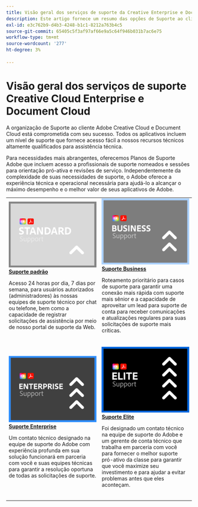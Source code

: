 ```yaml
---
title: Visão geral dos serviços de suporte da Creative Enterprise e Document Cloud
description: Este artigo fornece um resumo das opções de Suporte ao cliente para Adobe Creative Cloud e Document Cloud. Essas opções incluem Standard, Business, Enterprise e Elite.
exl-id: e3c762b9-d4b3-4248-b1c1-8212a763b4c5
source-git-commit: 65405c5f3af97af66e9a5c64f946b031b7ac6e75
workflow-type: tm+mt
source-wordcount: '277'
ht-degree: 3%

---
```


# Visão geral dos serviços de suporte Creative Cloud Enterprise e Document Cloud

A organização de Suporte ao cliente Adobe Creative Cloud e Document Cloud está comprometida com seu sucesso. Todos os aplicativos incluem um nível de suporte que fornece acesso fácil a nossos recursos técnicos altamente qualificados para assistência técnica.

Para necessidades mais abrangentes, oferecemos Planos de Suporte Adobe que incluem acesso a profissionais de suporte nomeados e sessões para orientação pró-ativa e revisões de serviço. Independentemente da complexidade de suas necessidades de suporte, o Adobe oferece a experiência técnica e operacional necessária para ajudá-lo a alcançar o máximo desempenho e o melhor valor de seus aplicativos de Adobe.

<table style="table-layout:fixed">
<tr>
  <td>
    <a href="assets/DMeStandardSupportDatasheet_2022.pdf">
    <img alt="Padrão" src="assets/STANDARDSupportThumbnailCC.png"/>
    </a>
    <div>
    <a href="assets/DMeStandardSupportDatasheet_2022.pdf"><strong>Suporte padrão</strong></a> 
    </div>
    <p>Acesso 24 horas por dia, 7 dias por semana, para usuários autorizados (administradores) às nossas equipes de suporte técnico por chat ou telefone, bem como a capacidade de registrar solicitações de assistência por meio de nosso portal de suporte da Web. </p>
    <br>
  </td>
  <td>
    <a href="assets/DMeBusinessSupportDatasheet_2022.pdf">
      <img alt="Business" src="assets/BusinessSupportThumbnailCC.png">
    </a>
    <div>
    <a href="assets/DMeBusinessSupportDatasheet_2022.pdf"><strong>Suporte Business</strong></a>
    </div>
    <p>Roteamento prioritário para casos de suporte para garantir uma conexão mais rápida com suporte mais sênior e a capacidade de aproveitar um lead para suporte de conta para receber comunicações e atualizações regulares para suas solicitações de suporte mais críticas.</p>
    <br>
  </td>
</tr>
<tr>
  <td>
    <a href="assets/DMeEnterpriseSupportDatasheet_2022.pdf">
    <img alt="Enterprise" src="assets/EnterpriseSupportThumbnailxx.png"/>
    </a>
    <div>
    <a href="assets/DMeEnterpriseSupportDatasheet_2022.pdf"><strong>Suporte Enterprise</strong></a>
    </div>
    <p>Um contato técnico designado na equipe de suporte do Adobe com experiência profunda em sua solução funcionará em parceria com você e suas equipes técnicas para garantir a resolução oportuna de todas as solicitações de suporte.</p>
    <br>
  </td>
  <td>
    <a href="assets/DMeEliteSupportDatasheet_2022.pdf">
      <img alt="Elite" src="assets/EliteSupportThumbnailcc.png">
    </a>
    <div>
    <a href="assets/DMeEliteSupportDatasheet_2022.pdf"><strong>Suporte Elite</strong></a>
    </div>
    <p>Foi designado um contato técnico na equipe de suporte do Adobe e um gerente de conta técnico que trabalha em parceria com você para fornecer o melhor suporte pró-ativo da classe para garantir que você maximize seu investimento e para ajudar a evitar problemas antes que eles aconteçam.</p>
    <br>
  </td>
</tr>
</table>
